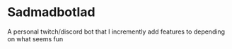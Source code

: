 # Sadmadbotlad

A personal twitch/discord bot that I incremently add features to depending on what seems fun
